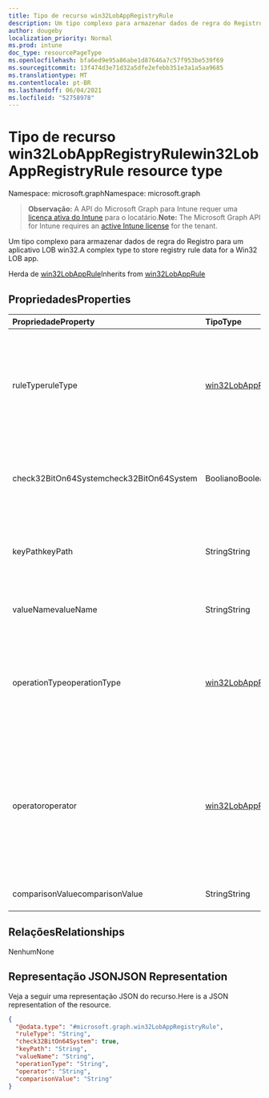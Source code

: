 ```yaml
---
title: Tipo de recurso win32LobAppRegistryRule
description: Um tipo complexo para armazenar dados de regra do Registro para um aplicativo LOB win32.
author: dougeby
localization_priority: Normal
ms.prod: intune
doc_type: resourcePageType
ms.openlocfilehash: bfa6ed9e95a86abe1d87646a7c57f953be539f69
ms.sourcegitcommit: 13f474d3e71d32a5dfe2efebb351e3a1a5aa9685
ms.translationtype: MT
ms.contentlocale: pt-BR
ms.lasthandoff: 06/04/2021
ms.locfileid: "52758978"
---
```

# <a name="win32lobappregistryrule-resource-type"></a><span data-ttu-id="033f6-103">Tipo de recurso win32LobAppRegistryRule</span><span class="sxs-lookup"><span data-stu-id="033f6-103">win32LobAppRegistryRule resource type</span></span>

<span data-ttu-id="033f6-104">Namespace: microsoft.graph</span><span class="sxs-lookup"><span data-stu-id="033f6-104">Namespace: microsoft.graph</span></span>

> <span data-ttu-id="033f6-105">**Observação:** A API do Microsoft Graph para Intune requer uma [licença ativa do Intune](https://go.microsoft.com/fwlink/?linkid=839381) para o locatário.</span><span class="sxs-lookup"><span data-stu-id="033f6-105">**Note:** The Microsoft Graph API for Intune requires an [active Intune license](https://go.microsoft.com/fwlink/?linkid=839381) for the tenant.</span></span>

<span data-ttu-id="033f6-106">Um tipo complexo para armazenar dados de regra do Registro para um aplicativo LOB win32.</span><span class="sxs-lookup"><span data-stu-id="033f6-106">A complex type to store registry rule data for a Win32 LOB app.</span></span>


<span data-ttu-id="033f6-107">Herda de [win32LobAppRule](../resources/intune-apps-win32lobapprule.md)</span><span class="sxs-lookup"><span data-stu-id="033f6-107">Inherits from [win32LobAppRule](../resources/intune-apps-win32lobapprule.md)</span></span>

## <a name="properties"></a><span data-ttu-id="033f6-108">Propriedades</span><span class="sxs-lookup"><span data-stu-id="033f6-108">Properties</span></span>
|<span data-ttu-id="033f6-109">Propriedade</span><span class="sxs-lookup"><span data-stu-id="033f6-109">Property</span></span>|<span data-ttu-id="033f6-110">Tipo</span><span class="sxs-lookup"><span data-stu-id="033f6-110">Type</span></span>|<span data-ttu-id="033f6-111">Descrição</span><span class="sxs-lookup"><span data-stu-id="033f6-111">Description</span></span>|
|:---|:---|:---|
|<span data-ttu-id="033f6-112">ruleType</span><span class="sxs-lookup"><span data-stu-id="033f6-112">ruleType</span></span>|[<span data-ttu-id="033f6-113">win32LobAppRuleType</span><span class="sxs-lookup"><span data-stu-id="033f6-113">win32LobAppRuleType</span></span>](../resources/intune-apps-win32lobappruletype.md)|<span data-ttu-id="033f6-114">O tipo de regra que indica a finalidade da regra.</span><span class="sxs-lookup"><span data-stu-id="033f6-114">The rule type indicating the purpose of the rule.</span></span> <span data-ttu-id="033f6-115">Herdado [de win32LobAppRule](../resources/intune-apps-win32lobapprule.md).</span><span class="sxs-lookup"><span data-stu-id="033f6-115">Inherited from [win32LobAppRule](../resources/intune-apps-win32lobapprule.md).</span></span> <span data-ttu-id="033f6-116">Os valores possíveis são: `detection` e `requirement`.</span><span class="sxs-lookup"><span data-stu-id="033f6-116">Possible values are: `detection`, `requirement`.</span></span>|
|<span data-ttu-id="033f6-117">check32BitOn64System</span><span class="sxs-lookup"><span data-stu-id="033f6-117">check32BitOn64System</span></span>|<span data-ttu-id="033f6-118">Booliano</span><span class="sxs-lookup"><span data-stu-id="033f6-118">Boolean</span></span>|<span data-ttu-id="033f6-119">Um valor que indica se o registro de 32 bits deve ser pesquisado em sistemas de 64 bits.</span><span class="sxs-lookup"><span data-stu-id="033f6-119">A value indicating whether to search the 32-bit registry on 64-bit systems.</span></span>|
|<span data-ttu-id="033f6-120">keyPath</span><span class="sxs-lookup"><span data-stu-id="033f6-120">keyPath</span></span>|<span data-ttu-id="033f6-121">String</span><span class="sxs-lookup"><span data-stu-id="033f6-121">String</span></span>|<span data-ttu-id="033f6-122">O caminho completo da entrada do Registro contendo o valor a ser detectado.</span><span class="sxs-lookup"><span data-stu-id="033f6-122">The full path of the registry entry containing the value to detect.</span></span>|
|<span data-ttu-id="033f6-123">valueName</span><span class="sxs-lookup"><span data-stu-id="033f6-123">valueName</span></span>|<span data-ttu-id="033f6-124">String</span><span class="sxs-lookup"><span data-stu-id="033f6-124">String</span></span>|<span data-ttu-id="033f6-125">O nome do valor do Registro a ser detectado.</span><span class="sxs-lookup"><span data-stu-id="033f6-125">The name of the registry value to detect.</span></span>|
|<span data-ttu-id="033f6-126">operationType</span><span class="sxs-lookup"><span data-stu-id="033f6-126">operationType</span></span>|[<span data-ttu-id="033f6-127">win32LobAppRegistryRuleOperationType</span><span class="sxs-lookup"><span data-stu-id="033f6-127">win32LobAppRegistryRuleOperationType</span></span>](../resources/intune-apps-win32lobappregistryruleoperationtype.md)|<span data-ttu-id="033f6-128">O tipo de operação do Registro.</span><span class="sxs-lookup"><span data-stu-id="033f6-128">The registry operation type.</span></span> <span data-ttu-id="033f6-129">Os possíveis valores são: `notConfigured`, `exists`, `doesNotExist`, `string`, `integer`, `version`.</span><span class="sxs-lookup"><span data-stu-id="033f6-129">Possible values are: `notConfigured`, `exists`, `doesNotExist`, `string`, `integer`, `version`.</span></span>|
|<span data-ttu-id="033f6-130">operator</span><span class="sxs-lookup"><span data-stu-id="033f6-130">operator</span></span>|[<span data-ttu-id="033f6-131">win32LobAppRuleOperator</span><span class="sxs-lookup"><span data-stu-id="033f6-131">win32LobAppRuleOperator</span></span>](../resources/intune-apps-win32lobappruleoperator.md)|<span data-ttu-id="033f6-132">O operador para detecção do Registro.</span><span class="sxs-lookup"><span data-stu-id="033f6-132">The operator for registry detection.</span></span> <span data-ttu-id="033f6-133">Os valores possíveis são: `notConfigured`, `equal`, `notEqual`, `greaterThan`, `greaterThanOrEqual`, `lessThan`, `lessThanOrEqual`.</span><span class="sxs-lookup"><span data-stu-id="033f6-133">Possible values are: `notConfigured`, `equal`, `notEqual`, `greaterThan`, `greaterThanOrEqual`, `lessThan`, `lessThanOrEqual`.</span></span>|
|<span data-ttu-id="033f6-134">comparisonValue</span><span class="sxs-lookup"><span data-stu-id="033f6-134">comparisonValue</span></span>|<span data-ttu-id="033f6-135">String</span><span class="sxs-lookup"><span data-stu-id="033f6-135">String</span></span>|<span data-ttu-id="033f6-136">O valor de comparação do Registro.</span><span class="sxs-lookup"><span data-stu-id="033f6-136">The registry comparison value.</span></span>|

## <a name="relationships"></a><span data-ttu-id="033f6-137">Relações</span><span class="sxs-lookup"><span data-stu-id="033f6-137">Relationships</span></span>
<span data-ttu-id="033f6-138">Nenhum</span><span class="sxs-lookup"><span data-stu-id="033f6-138">None</span></span>

## <a name="json-representation"></a><span data-ttu-id="033f6-139">Representação JSON</span><span class="sxs-lookup"><span data-stu-id="033f6-139">JSON Representation</span></span>
<span data-ttu-id="033f6-140">Veja a seguir uma representação JSON do recurso.</span><span class="sxs-lookup"><span data-stu-id="033f6-140">Here is a JSON representation of the resource.</span></span>
<!-- {
  "blockType": "resource",
  "@odata.type": "microsoft.graph.win32LobAppRegistryRule"
}
-->
``` json
{
  "@odata.type": "#microsoft.graph.win32LobAppRegistryRule",
  "ruleType": "String",
  "check32BitOn64System": true,
  "keyPath": "String",
  "valueName": "String",
  "operationType": "String",
  "operator": "String",
  "comparisonValue": "String"
}
```




